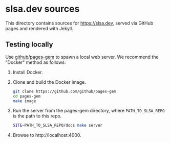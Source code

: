 # slsa.dev sources

This directory contains sources for https://slsa.dev, served via GitHub pages
and rendered with Jekyll.

## Testing locally

Use [github/pages-gem](https://github.com/github/pages-gem) to spawn a local web
server. We recommend the "Docker" method as follows:

1.  Install Docker.

2.  Clone and build the Docker image.

    ```bash
    git clone https://github.com/github/pages-gem
    cd pages-gem
    make image
    ```

3.  Run the server from the pages-gem directory, where `PATH_TO_SLSA_REPO` is
    the path to this repo.

    ```bash
    SITE=PATH_TO_SLSA_REPO/docs make server
    ```

4.  Browse to http://localhost:4000.
